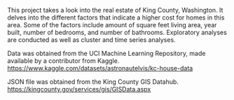 This project takes a look into the real estate of King County, Washington. It delves into the different factors that indicate a higher cost for homes in this area. Some of the factors include amount of square feet living area, year built, number of bedrooms, and number of bathrooms. Exploratory analyses are conducted as well as cluster and time series analyses.

Data was obtained from the UCI Machine Learning Repository, made available by a contributor from Kaggle.
https://www.kaggle.com/datasets/astronautelvis/kc-house-data

JSON file was obtained from the King County GIS Datahub.
https://kingcounty.gov/services/gis/GISData.aspx
